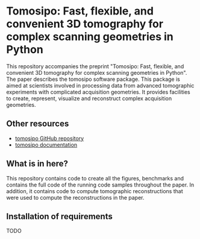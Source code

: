 # Tomosipo: Fast, flexible, and convenient 3D tomography for complex scanning geometries in Python

This repository accompanies the preprint "Tomosipo: Fast, flexible, and
convenient 3D tomography for complex scanning geometries in Python". The paper
describes the tomosipo software package. This package is aimed at scientists
involved in processing data from advanced tomographic experiments with
complicated acquisition geometries. It provides facilities to create, represent,
visualize and reconstruct complex acquisition geometries.

## Other resources

- [tomosipo GitHub repository](https://github.com/ahendriksen/tomosipo)
- [tomosipo documentation](https://aahendriksen.gitlab.io/tomosipo/index.html)

## What is in here?

This repository contains code to create all the figures, benchmarks and contains
the full code of the running code samples throughout the paper. In addition, it
contains code to compute tomographic reconstructions that were used to compute
the reconstructions in the paper.

## Installation of requirements

TODO



